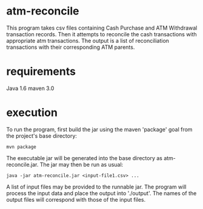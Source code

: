 atm-reconcile
=============
This program takes csv files containing Cash Purchase and ATM Withdrawal 
transaction records.  Then it attempts to reconcile the cash transactions 
with appropriate atm transactions.  The output is a list of reconciliation 
transactions with their corresponding ATM parents.

requirements
=============
Java 1.6 
maven 3.0

execution
=============
To run the program, first build the jar using the maven 'package' goal from the project's base directory:

```
mvn package
```

The executable jar will be generated into the base directory as atm-reconcile.jar.  The jar may then be run as usual:

```
java -jar atm-reconcile.jar <input-file1.csv> ...
```

A list of input files may be provided to the runnable jar.  The program will process the input data and place
the output into './output'.  The names of the output files will correspond with those of the input files.
